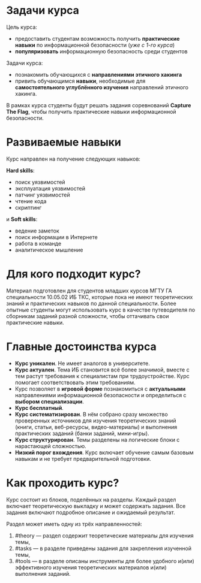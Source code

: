 # Задачи курса

Цель курса:

- предоставить студентам возможность получить **практические навыки** по информационной безопасности (_уже с 1-го курса_)
- **популяризовать** информационную безопасность среди студентов

Задачи курса:

- познакомить обучающихся с **направлениями этичного хакинга**
- привить обучающимся **навыки**, необходимые для **самостоятельного углублённого изучения** направлений этичного хакинга.

В рамках курса студенты будут решать задания соревнований **Capture The Flag**, чтобы получить практические навыки информационной безопасности.

# Развиваемые навыки

Курс направлен на получение следующих навыков:

**Hard skills**:

- поиск уязвимостей
- эксплуатация уязвимостей
- патчинг уязвимостей
- чтение кода
- скриптинг

и **Soft skills**:

- ведение заметок
- поиск информации в Интернете
- работа в команде
- аналитическое мышление

# Для кого подходит курс?

Материал подготовлен для студентов младших курсов МГТУ ГА специальности 10.05.02 ИБ ТКС, которые пока не имеют теоретических знаний и практических навыков по данной специальности. Более опытные студенты могут использовать курс в качестве путеводителя по сборникам заданий разной сложности, чтобы оттачивать свои практические навыки.

# Главные достоинства курса

- **Курс уникален**. Не имеет аналогов в университете.
- **Курс актуален**. Тема ИБ становится всё более значимой, вместе с тем растут требования к специалистам при трудоустройстве. Курс помогает соответствовать этим требованиям.
- Курс позволяет в **игровой форме** познакомиться с **актуальными** направлениями информационной безопасности и определиться с **выбором специализации**.
- **Курс бесплатный**.
- **Курс систематизирован**. В нём собрано сразу множество проверенных источников для изучения теоретических знаний (книги, статьи, веб-ресурсы, видео-материалы) и выполнения практических заданий (банки заданий, мини-игры).
- **Курс структурирован**. Темы разделены на логические блоки с нарастающей сложностью.
- **Низкий порог вхождения**. Курс включает обучение самым базовым навыкам и не требует предварительной подготовки.

# Как проходить курс?

Курс состоит из блоков, поделённых на разделы. Каждый раздел включает теоретическую выкладку и может содержать задания. Все задания включают подробное описание и ожидаемый результат.

Раздел может иметь одну из трёх направленностей:

1. \#theory — раздел содержит теоретические материалы для изучения темы,
2. \#tasks — в разделе приведены задания для закрепления изученной темы,
3. \#tools — в разделе описаны инструменты для более удобного и(или) эффективного изучения теоретических материалов и(или) выполнения заданий.